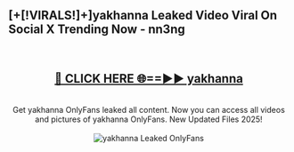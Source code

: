 <h2>[+[!VIRALS!]+]yakhanna Leaked Video Viral On Social X Trending Now - nn3ng</h2>
<br>
<div align="center">
<h2><a href="https://libra.edu.pl?yakhanna" rel="nofollow">🔴 CLICK HERE 🌐==►► yakhanna</a></h2>
<br>
Get yakhanna OnlyFans leaked all content. Now you can access all videos and pictures of yakhanna OnlyFans. New Updated Files 2025!
<br>
<br>
<a href="https://libra.edu.pl?yakhanna" rel="nofollow" data-target="animated-image.originalLink"><img src="https://i.ibb.co.com/WyWwxjT/player-gif2.gif" alt="yakhanna Leaked OnlyFans" style="max-width: 100%; display: inline-block;" data-target="animated-image.originalImage"></a>
</div>
<br>